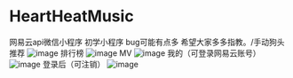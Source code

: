 # HeartHeatMusic
网易云api微信小程序
初学小程序 bug可能有点多 希望大家多多指教。/手动狗头
推荐
![image](https://github.com/Starting-from-the-heart-D/HeartHeatMusic/blob/master/images/show1.jpg)
排行榜
![image](https://github.com/Starting-from-the-heart-D/HeartHeatMusic/blob/master/images/show2.jpg)
MV
![image](https://github.com/Starting-from-the-heart-D/HeartHeatMusic/blob/master/images/show3.jpg)
我的（可登录网易云账号）
![image](https://github.com/Starting-from-the-heart-D/HeartHeatMusic/blob/master/images/show4.jpg)
登录后（可注销）
![image](https://github.com/Starting-from-the-heart-D/HeartHeatMusic/blob/master/images/show5.jpg)

